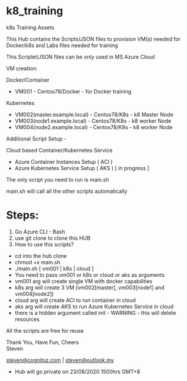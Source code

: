 # k8_training
k8s Training Assets

This Hub contains the Scripts/JSON files to provision VM(s) needed for Docker/k8s and Labs files needed for training

This Scriplet/JSON files can be only used in MS Azure Cloud

VM creation:

Docker/Container
- VM001 - Centos78/Docker - for Docker training

Kubernetes
- VM002(master.example.local) - Centos78/K8s - k8 Master Node
- VM003(node1.example.local)  - Centos78/K8s - k8 worker Node
- VM004(node2.example.local)  - Centos78/K8s - k8 worker Node

Additional Script Setup - 

Cloud based Container/Kubernetes Service
- Azure Container Instances Setup  ( ACI )
- Azure Kubernetes Service Setup ( AKS ) [ in progress ]

The only script you need to run is main.sh

main.sh will call all the other scripts automatically

# Steps: 

1. Go Azure CLI - Bash
2. use git clone to clone this HUB
3. How to use this scripts?

- cd into the hub clone
- chmod +x main.sh 
- ./main.sh  [ vm001 | k8s | cloud ]
- You need to pass vm001 or k8s or cloud or aks as arguments
- vm001 arg will create single VM with docker capabilities 
- k8s arg will create 3 VM  (vm002[master], vm003[node1] and vm004[node2]) 
- cloud arg will create ACI to run container in cloud
- aks arg will create AKS to run Azure Kubernetes Service in cloud
- there is a hidden argument called init - WARNING - this will delete resources 

All the scripts are free for reuse

Thank You, Have Fun, Cheers<br>
Steven<br>

steven@cognitoz.com | steven@outlook.my

- Hub will go private on 23/08/2020 1500hrs GMT+8